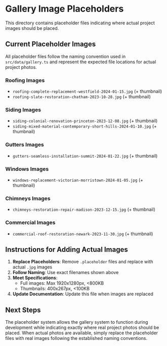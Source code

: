 # Gallery Image Placeholders

This directory contains placeholder files indicating where actual project images should be placed.

## Current Placeholder Images

All placeholder files follow the naming convention used in `src/data/gallery.ts` and represent the expected file locations for actual project photos.

### Roofing Images
- `roofing-complete-replacement-westfield-2024-01-15.jpg` (+ thumbnail)
- `roofing-slate-restoration-chatham-2023-10-28.jpg` (+ thumbnail)

### Siding Images  
- `siding-colonial-renovation-princeton-2023-12-08.jpg` (+ thumbnail)
- `siding-mixed-material-contemporary-short-hills-2024-01-10.jpg` (+ thumbnail)

### Gutters Images
- `gutters-seamless-installation-summit-2024-01-22.jpg` (+ thumbnail)

### Windows Images
- `windows-replacement-victorian-morristown-2024-01-05.jpg` (+ thumbnail)

### Chimneys Images
- `chimneys-restoration-repair-madison-2023-12-15.jpg` (+ thumbnail)

### Commercial Images
- `commercial-roof-restoration-newark-2023-11-30.jpg` (+ thumbnail)

## Instructions for Adding Actual Images

1. **Replace Placeholders**: Remove `.placeholder` files and replace with actual `.jpg` images
2. **Follow Naming**: Use exact filenames shown above
3. **Meet Specifications**: 
   - Full images: Max 1920x1280px, <800KB
   - Thumbnails: 400x267px, <100KB
4. **Update Documentation**: Update this file when images are replaced

## Next Steps

The placeholder system allows the gallery system to function during development while indicating exactly where real project photos should be placed. When actual photos are available, simply replace the placeholder files with real images following the established naming conventions.